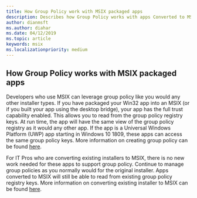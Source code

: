 ```yaml
---
title: How Group Policy work with MSIX packaged apps
description: Describes how Group Policy works with apps Converted to MSIX
author: dianmsft
ms.author: diahar
ms.date: 04/12/2019
ms.topic: article
keywords: msix
ms.localizationpriority: medium
---
```

## How Group Policy works with MSIX packaged apps
Developers who use MSIX can leverage group policy like you would any other installer types. If you have packaged your Win32 app into an MSIX (or if you built your app using the desktop bridge), your app has the full trust capability enabled. This allows you to read from the group policy registry keys. At run time, the app will have the same view of the group policy registry as it would any other app. If the app is a Universal Windows Platform (UWP) app starting in Windows 10 1809, these apps can access the same group policy keys. 
More information on creating group policy can be found [here]( https://docs.microsoft.com/en-us/openspecs/windows_protocols/ms-gpreg/834da877-264f-4589-9b80-b6b012c8edc3).

For IT Pros who are converting existing installers to MSIX, there is no new work needed for these apps to support group policy. Continue to manage group policies as you normally would for the original installer. Apps converted to MSIX will still be able to read from existing group policy registry keys. 
More information on converting existing installer to MSIX can be found [here]( https://docs.microsoft.com/en-us/windows/msix/mpt-overview).
